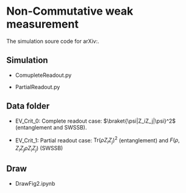 # Non-Commutative weak measurement

The simulation soure code for arXiv:.

## Simulation

- ComupleteReadout.py

- PartialReadout.py

## Data folder

- EV_Crit_0: Complete readout case: $\braket{\psi|Z_iZ_j|\psi}^2$ (entanglement and SWSSB).

- EV_Crit_1: Partial readout case: $\text{Tr}(\rho Z_i Z_j)^2$ (entanglement) and $F(\rho,Z_iZ_j\rho Z_iZ_j)$ (SWSSB)

## Draw

- DrawFig2.ipynb